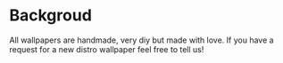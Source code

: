 # Backgroud
All wallpapers are handmade, very diy but made with love.
If you have a request for a new distro wallpaper feel free to tell us!
